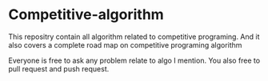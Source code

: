 # Competitive-algorithm
This repositry contain all algorithm related to competitive programing. And it also covers a complete road map on competitive programing algorithm


Everyone is free to ask any problem relate to algo I mention.
You also free to pull request and push request. 
